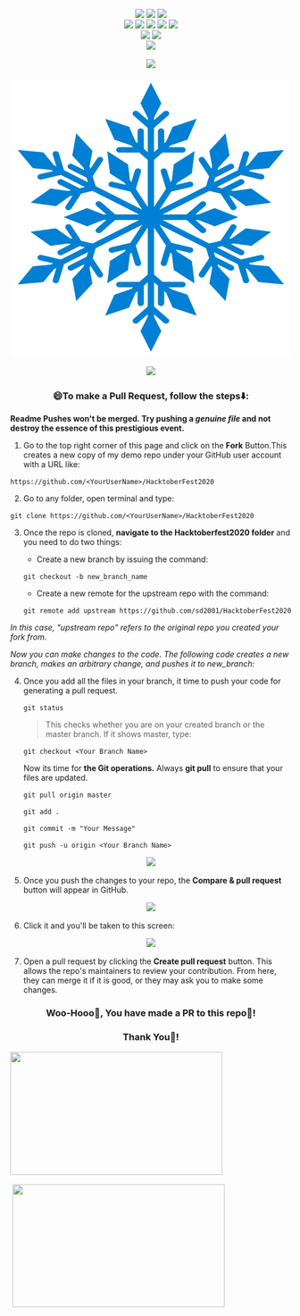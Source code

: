 <p align='center'> 
 <img src="https://img.shields.io/badge/-Hacktoberfest-brightgreen?style=for-the-badge" />
 <img src="https://forthebadge.com/images/badges/built-with-love.svg" />
 <img src="https://img.shields.io/badge/-By%20Swarnabha%20Das-yellow?style=for-the-badge" /><br>
  <img src="https://img.shields.io/github/issues/sd2001/HacktoberFest2020?style=for-the-badge" />
 <img src="https://img.shields.io/github/stars/sd2001/Hacktoberfest2020?style=for-the-badge" />
 <img src="https://img.shields.io/github/forks/sd2001/HacktoberFest2020?style=for-the-badge" />
 <img src="https://img.shields.io/github/contributors/sd2001/HacktoberFest2020?style=for-the-badge" />
 <img src="https://img.shields.io/badge/License-MIT-orange.svg?style=for-the-badge" /><br>
 <img src="https://img.shields.io/github/issues-pr/sd2001/HacktoberFest2020?color=purple&style=for-the-badge" />
 <img src="https://img.shields.io/github/issues-pr-closed-raw/sd2001/HacktoberFest2020?color=purple&style=for-the-badge" /></a><br>
 <img src="https://img.shields.io/github/repo-size/sd2001/HacktoberFest2020?color=ff69b4&style=for-the-badge" />
</p>

<div align="center">
 <p align="center"><img src="https://github.com/sd2001/HacktoberFest2020/blob/master/2.png" /></p>
 <p align="center"><img src="https://raw.githubusercontent.com/acervenky/animated-github-badges/master/assets/acbadge.gif" /></p>
</div>

<p align="center">
 <img src="http://ForTheBadge.com/images/badges/winter-is-coming.svg" />
</p> 

### <p align="center">😄To make a Pull Request, follow the steps⬇️:</p>

**Readme Pushes won't be merged. Try pushing a *genuine file* and not destroy the essence of this prestigious event.**

1. Go to the top right corner of this page and click on the **Fork** Button.This creates a new copy of my demo repo under your GitHub user account with a URL like:
```
https://github.com/<YourUserName>/HacktoberFest2020
```
2. Go to any folder, open terminal and type:
```
git clone https://github.com/<YourUserName>/HacktoberFest2020
```
3. Once the repo is cloned, **navigate to the Hacktoberfest2020 folder** and you need to do two things:

   - Create a new branch by issuing the command:
   
   ```
   git checkout -b new_branch_name
   ```
   - Create a new remote for the upstream repo with the command:

   ```
   git remote add upstream https://github.com/sd2001/HacktoberFest2020
   ```
*In this case, "upstream repo" refers to the original repo you created your fork from.*

*Now you can make changes to the code. The following code creates a new branch, makes an arbitrary change, and pushes it to new_branch:*

4. Once you add all the files in your branch, it time to push your code for generating a pull request.
    ```
    git status
    ```
    > This checks whether you are on your created branch or the master branch. If it shows master, type:
      ```
      git checkout <Your Branch Name>
      ```
      
    Now its time for **the Git operations.** Always **git pull** to ensure that your files are updated.
      ```
      git pull origin master
      ```
      
      ```
      git add .
      ```
      
      ```
      git commit -m "Your Message"
      ```
      
      ```
      git push -u origin <Your Branch Name>
      ```
          
 <p align='center'> 
 <img src="https://github.com/sd2001/HacktoberFest2020/blob/master/6.png" /></a>
 </p>


 
5. Once you push the changes to your repo, the **Compare & pull request** button will appear in GitHub.

<p align='center'> 
 <img src="https://github.com/sd2001/HacktoberFest2020/blob/master/4.png" /></a>
 </p>
 
6. Click it and you'll be taken to this screen:

<p align='center'> 
 <img src="https://github.com/sd2001/HacktoberFest2020/blob/master/5.png" /></a>
 </p>

7. Open a pull request by clicking the **Create pull request** button. This allows the repo's maintainers to review your contribution. From here, they can merge it if it is good, or they may ask you to make some changes.

### <p align="center">**Woo-Hooo🎉, You have made a PR to this repo🥳!**</p>
 
### <p align="center">**Thank You💜!**</p>
 
<p><img width=380px height=220px src="https://media.giphy.com/media/BQAk13taTaKYw/giphy.gif"/><p>&nbsp;<img width=380px height=220px src="https://media.giphy.com/media/fsULJFFGv8X3G/giphy.gif"/></p>
